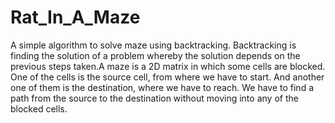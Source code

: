# Rat_In_A_Maze
A simple algorithm to solve maze using backtracking. Backtracking is finding the solution of a problem whereby the solution depends on the previous steps taken.A maze is a 2D matrix in which some cells are blocked. One of the cells is the source cell, from where we have to start. And another one of them is the destination, where we have to reach. We have to find a path from the source to the destination without moving into any of the blocked cells.
